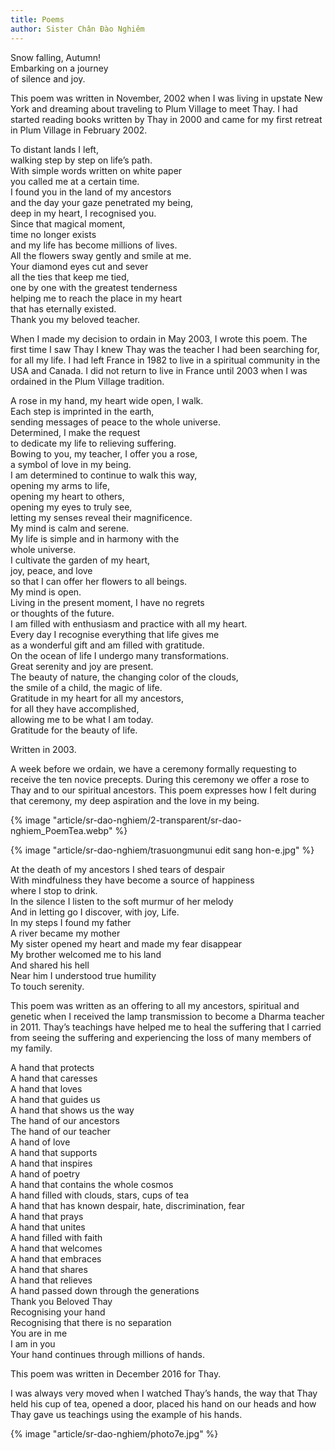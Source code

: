 ```yaml
---
title: Poems
author: Sister Chân Đào Nghiêm
---
```


<div class="col2">
<div class="verse"><p>Snow falling, Autumn!<br/>
Embarking on a journey<br/>
of silence and joy.</p></div>

This poem was written in November, 2002 when I was living in upstate New York and dreaming about traveling to Plum Village to meet Thay. I had started reading books written by Thay in 2000 and came for my first retreat in Plum Village in February 2002.

<div class="verse"><p>To distant lands I left,<br/>
walking step by step on life’s path.<br/>
With simple words written on white paper<br/>
you called me at a certain time.<br/>
I found you in the land of my ancestors<br/>
and the day your gaze penetrated my being,<br/>
deep in my heart, I recognised you.<br/>
Since that magical moment,<br/>
time no longer exists<br/>
and my life has become millions of lives.<br/>
All the flowers sway gently and smile at me.<br/>
Your diamond eyes cut and sever<br/>
all the ties that keep me tied,<br/>
one by one with the greatest tenderness<br/>
helping me to reach the place in my heart<br/>
that has eternally existed.<br/>
Thank you my beloved teacher.</p></div>

When I made my decision to ordain in May 2003, I wrote this poem. The first time I saw Thay I knew Thay was the teacher I had been searching for, for all my life. I had left France in 1982 to live in a spiritual community in the USA and Canada. I did not return to live in France until 2003 when I was ordained in the Plum Village tradition.

<div class="verse"><p>A rose in my hand, my heart wide open, I walk.<br/>
Each step is imprinted in the earth,<br/>
sending messages of peace to the whole universe.<br/>
Determined, I make the request<br/>
to dedicate my life to relieving suffering.<br/>
Bowing to you, my teacher, I offer you a rose,<br/>
a symbol of love in my being.<br/>
I am determined to continue to walk this way,<br/>
opening my arms to life,<br/>
opening my heart to others,<br/>
opening my eyes to truly see,<br/>
letting my senses reveal their magnificence.<br/>
My mind is calm and serene.<br/>
My life is simple and in harmony with the<br/>
whole universe.<br/>
I cultivate the garden of my heart,<br/>
joy, peace, and love<br/>
so that I can offer her flowers to all beings.<br/>
My mind is open.<br/>
Living in the present moment, I have no regrets<br/>
or thoughts of the future.<br/>
I am filled with enthusiasm and practice with all my heart.<br/>
Every day I recognise everything that life gives me<br/>
as a wonderful gift and am filled with gratitude.<br/>
On the ocean of life I undergo many transformations.<br/>
Great serenity and joy are present.<br/>
The beauty of nature, the changing color of the clouds,<br/>
the smile of a child, the magic of life.<br/>
Gratitude in my heart for all my ancestors,<br/>
for all they have accomplished,<br/>
allowing me to be what I am today.<br/>
Gratitude for the beauty of life.</p></div>

Written in 2003.<br/>

A week before we ordain, we have a ceremony formally requesting to receive the ten novice precepts. During this ceremony we offer a rose to Thay and to our spiritual ancestors. This poem expresses how I felt during that ceremony, my deep aspiration and the love in my being.
</div>

<article class="article-snow-falling-autumn">
<!-- <h1>A Cup of Steaming Tea</h1> -->
<!-- <h2 class="author">Sister Chân Đào Nghiêm</h2> -->

{% image "article/sr-dao-nghiem/2-transparent/sr-dao-nghiem_PoemTea.webp" %}

{% image "article/sr-dao-nghiem/trasuongmunui edit sang hon-e.jpg" %}

<!-- <div class="verse"><p>A cup of steaming tea<br/>
a lighted candle<br/>
a pen writing these lines<br/>
a dream from a few years ago<br/>
written at the bottom of a letter that comes true<br/>
"a cup of tea in your company"<br/>
a cup of tea filled with clouds<br/>
your legacy.</p></div>

This poem was written for Thay in September 2011 -->

<!-- <div class="page-break"></div> -->
</article>



<div class="col2">

<div class="verse"><p>At the death of my ancestors I shed tears of despair<br/>
With mindfulness they have become a source of happiness<br/>
where I stop to drink.<br/>
In the silence I listen to the soft murmur of her melody<br/>
And in letting go I discover, with joy, Life.<br/>
In my steps I found my father<br/>
A river became my mother<br/>
My sister opened my heart and made my fear disappear<br/>
My brother welcomed me to his land <br/>
And shared his hell<br/>
Near him I understood true humility<br/>
To touch serenity.</p></div>

This poem was written as an offering to all my ancestors, spiritual and genetic when I received the lamp transmission to become a Dharma teacher in 2011. Thay’s teachings have helped me to heal the suffering that I carried from seeing the suffering and experiencing the loss of many members of my family.

<div class="verse" id="poem-a-hand"><p>A hand that protects<br/>
A hand that caresses<br/>
A hand that loves<br/>
A hand that guides us<br/>
A hand that shows us the way<br/>
The hand of our ancestors<br/>
The hand of our teacher<br/>
A hand of love<br/>
A hand that supports<br/>
A hand that inspires<br/>
A hand of poetry<br/>
A hand that contains the whole cosmos<br/>
A hand filled with clouds, stars, cups of tea<br/>
A hand that has known despair, hate, discrimination, fear<br/>
A hand that prays<br/>
A hand that unites<br/>
A hand filled with faith<br/>
A hand that welcomes<br/>
A hand that embraces<br/>
A hand that shares<br/>
A hand that relieves<br/>
A hand passed down through the generations<br/>
Thank you Beloved Thay<br/>
Recognising your hand<br/>
Recognising that there is no separation<br/>
You are in me<br/>
I am in you<br/>
Your hand continues through millions of hands.</p></div>

This poem was written in December 2016 for Thay.

I was always very moved when I watched Thay’s hands, the way that Thay held his cup of tea, opened a door, placed his hand on our heads and how Thay gave us teachings using the example of his hands.

<div class="article-end"></div>

{% image "article/sr-dao-nghiem/photo7e.jpg" %}
</div>

